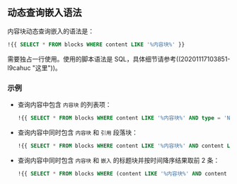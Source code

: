 ## 动态查询嵌入语法

内容块动态查询嵌入的语法是：

```sql
!{{ SELECT * FROM blocks WHERE content LIKE '%内容块%' }}
```

需要独占一行使用。使用的脚本语法是 SQL，具体细节请参考((20201117103851-l9cahuc "这里"))。

### 示例

* 查询内容中包含 `内容块` 的列表项：

  ```sql
  !{{ SELECT * FROM blocks WHERE content LIKE '%内容块%' AND type = 'NodeListItem' }}
  ```

* 查询内容中同时包含 `内容块` 和 `引用` 段落块：

  ```sql
  !{{ SELECT * FROM blocks WHERE content LIKE '%内容块%' AND content LIKE '%引用%' }}
  ```

* 查询内容中同时包含 `内容块` 和 `嵌入` 的标题块并按时间降序结果取前 2 条：

  ```sql
  !{{ SELECT * FROM blocks WHERE (content LIKE '%内容块%' AND content LIKE '%嵌入%') AND type = 'NodeHeading' ORDER BY block_id DESC LIMIT 4 }}
  ```
